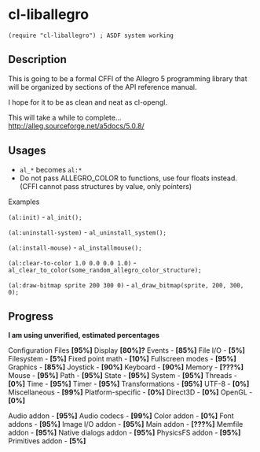 cl-liballegro
==========

`(require "cl-liballegro") ; ASDF system working`

Description
--------------

This is going to be a formal CFFI of the Allegro 5 programming library
that will be organized by sections of the API reference manual.

I hope for it to be as clean and neat as cl-opengl.

This will take a while to complete...
http://alleg.sourceforge.net/a5docs/5.0.8/

Usages
--------------
- `al_*` becomes `al:*`
- Do not pass ALLEGRO_COLOR to functions, use four floats instead. (CFFI cannot pass structures by value, only pointers)

Examples

`(al:init)` - `al_init();`

`(al:uninstall-system)` - `al_uninstall_system();`

`(al:install-mouse)` - `al_installmouse();`

`(al:clear-to-color 1.0 0.0 0.0 1.0)` - `al_clear_to_color(some_random_allegro_color_structure);`

`(al:draw-bitmap sprite 200 300 0)` - `al_draw_bitmap(sprite, 200, 300, 0);`



Progress
--------------
**I am using unverified, estimated percentages**

Configuration Files **[95%]**
Display **[80%]?**
Events - **[85%]**
File I/O - **[5%]**
Filesystem - **[5%]**
Fixed point math - **[10%]**
Fullscreen modes - **[95%]**
Graphics - **[85%]**
Joystick - **[90%]**
Keyboard - **[90%]**
Memory - **[???%]**
Mouse - **[95%]**
Path - **[95%]**
State - **[95%]**
System - **[95%]**
Threads - **[0%]**
Time - **[95%]**
Timer - **[95%]**
Transformations - **[95%]**
UTF-8 - **[0%]**
Miscellaneous - **[99%]**
Platform-specific - **[0%]**
Direct3D - **[0%]**
OpenGL - **[0%]**

Audio addon - **[95%]**
Audio codecs - **[99%]**
Color addon - **[0%]**
Font addons - **[95%]**
Image I/O addon - **[95%]**
Main addon - **[???%]**
Memfile addon - **[95%]**
Native dialogs addon - **[95%]**
PhysicsFS addon - **[95%]**
Primitives addon - **[5%]**

